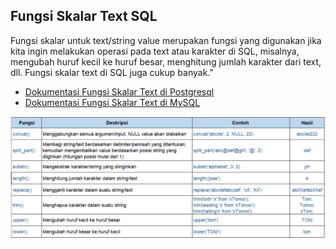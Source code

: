 ## Fungsi Skalar Text SQL

Fungsi skalar untuk text/string value merupakan fungsi yang digunakan jika kita ingin melakukan operasi pada text atau karakter di SQL, misalnya, mengubah huruf kecil ke huruf besar, menghitung jumlah karakter dari text, dll. Fungsi skalar text di SQL juga cukup banyak.”<br>

- [Dokumentasi Fungsi Skalar Text di Postgresql](https://www.postgresql.org/docs/9.1/functions-string.html)
- [Dokumentasi Fungsi Skalar Text di MySQL](https://dev.mysql.com/doc/refman/8.0/en/string-functions.html)<br>

![fungsi](fungsi_skalartext.png)
